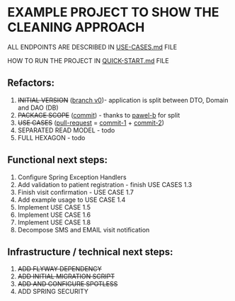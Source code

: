 # EXAMPLE PROJECT TO SHOW THE CLEANING APPROACH

ALL ENDPOINTS ARE DESCRIBED IN [USE-CASES.md](USE-CASES.md) FILE

HOW TO RUN THE PROJECT IN [QUICK-START.md](QUICK-START.md) FILE

## Refactors:

1. ~~INITIAL VERSION~~ ([branch v0](https://github.com/Klukov/example-clinic/tree/v0-initialVersion))- application is
   split
   between DTO, Domain and DAO (DB)
2. ~~PACKAGE SCOPE~~ 
   ([commit](https://github.com/Klukov/example-clinic/commit/4fe9c00106b5b71378dd3ab660caff38f870f7a9)) -
   thanks to [pawel-b](https://github.com/pawel-b) for split
3. ~~USE CASES~~ 
   ([pull-request](https://github.com/Klukov/example-clinic/pull/1) = 
   [commit-1](https://github.com/Klukov/example-clinic/commit/7d963b64d59ad90744f5feb718cef41d712d0547) + 
   [commit-2](https://github.com/Klukov/example-clinic/commit/02fc648478d6b58d64541361140ee2cd8a487336))
4. SEPARATED READ MODEL - todo
5. FULL HEXAGON - todo


## Functional next steps:

1. Configure Spring Exception Handlers
2. Add validation to patient registration - finish USE CASES 1.3
3. Finish visit confirmation - USE CASE 1.7
4. Add example usage to USE CASE 1.4
5. Implement USE CASE 1.5
6. Implement USE CASE 1.6
7. Implement USE CASE 1.8
8. Decompose SMS and EMAIL visit notification


## Infrastructure / technical next steps:

1. ~~ADD FLYWAY DEPENDENCY~~
2. ~~ADD INITIAL MIGRATION SCRIPT~~
3. ~~ADD AND CONFIGURE SPOTLESS~~
4. ADD SPRING SECURITY
